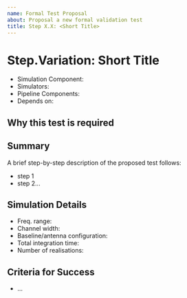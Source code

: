 ```yaml
---
name: Formal Test Proposal
about: Proposal a new formal validation test
title: Step X.X: <Short Title>
---
```


# Step.Variation: Short Title
<!-- Give a brief description here, if necessary, of what this proposed test should do -->

<!-- Fill out the following meta-data for the issue (it will be used to apply relevant tags) -->

* Simulation Component:
* Simulators:
* Pipeline Components:
* Depends on: 

## Why this test is required
<!-- Note here why this particular test is important, over and above other tests -->

## Summary
A brief step-by-step description of the proposed test follows:

* step 1
* step 2...

## Simulation Details
<!-- What kinds of details might be required for the simulations to run this test?
     A few suggestions are below, feel free to add more/remove some. -->

* Freq. range:
* Channel width:
* Baseline/antenna configuration:
* Total integration time:
* Number of realisations:

## Criteria for Success
<!-- List explicitly what criteria should be required for success of the test.
     Try to be as precise as possible -->

* ...
